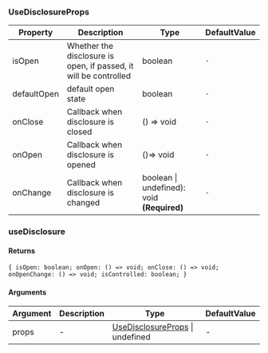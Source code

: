 ### UseDisclosureProps

| Property    | Description                                                      | Type                                       | DefaultValue |
| ----------- | ---------------------------------------------------------------- | ------------------------------------------ | ------------ |
| isOpen      | Whether the disclosure is open, if passed, it will be controlled | boolean                                    | `-`          |
| defaultOpen | default open state                                               | boolean                                    | `-`          |
| onClose     | Callback when disclosure is closed                               | () => void                                 | `-`          |
| onOpen      | Callback when disclosure is opened                               | ()=> void                                  | `-`          |
| onChange    | Callback when disclosure is changed                              | boolean \| undefined): void **(Required)** | `-`          |

### useDisclosure

#### Returns

`{ isOpen: boolean; onOpen: () => void; onClose: () => void; onOpenChange: () => void; isControlled: boolean; }`

#### Arguments

| Argument | Description | Type                                                   | DefaultValue |
| -------- | ----------- | ------------------------------------------------------ | ------------ |
| props    | -           | [UseDisclosureProps](#UseDisclosureProps) \| undefined | -            |
